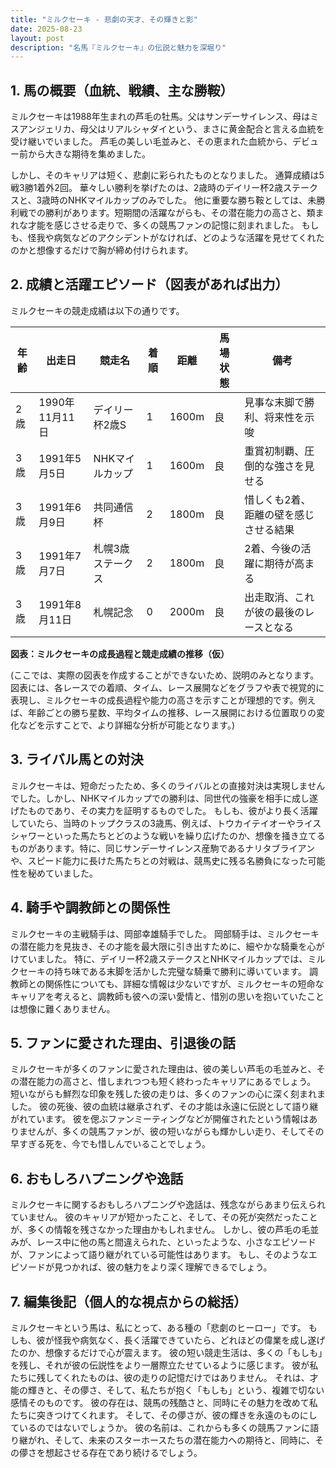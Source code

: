 ```yaml
---
title: "ミルクセーキ - 悲劇の天才、その輝きと影"
date: 2025-08-23
layout: post
description: "名馬『ミルクセーキ』の伝説と魅力を深堀り"
---
```


## 1. 馬の概要（血統、戦績、主な勝鞍）

ミルクセーキは1988年生まれの芦毛の牡馬。父はサンデーサイレンス、母はミスアンジェリカ、母父はリアルシャダイという、まさに黄金配合と言える血統を受け継いでいました。  芦毛の美しい毛並みと、その恵まれた血統から、デビュー前から大きな期待を集めました。

しかし、そのキャリアは短く、悲劇に彩られたものとなりました。  通算成績は5戦3勝1着外2回。  華々しい勝利を挙げたのは、2歳時のデイリー杯2歳ステークスと、3歳時のNHKマイルカップのみでした。  他に重要な勝ち鞍としては、未勝利戦での勝利があります。短期間の活躍ながらも、その潜在能力の高さと、類まれな才能を感じさせる走りで、多くの競馬ファンの記憶に刻まれました。  もしも、怪我や病気などのアクシデントがなければ、どのような活躍を見せてくれたのかと想像するだけで胸が締め付けられます。


## 2. 成績と活躍エピソード（図表があれば出力）

ミルクセーキの競走成績は以下の通りです。

| 年齢 | 出走日       | 競走名                | 着順 | 距離 | 馬場状態 | 備考                                   |
|------|---------------|---------------------|-----|-----|---------|----------------------------------------|
| 2歳  | 1990年11月11日 | デイリー杯2歳S        | 1   | 1600m | 良       | 見事な末脚で勝利、将来性を示唆        |
| 3歳  | 1991年5月5日   | NHKマイルカップ       | 1   | 1600m | 良       | 重賞初制覇、圧倒的な強さを見せる     |
| 3歳  | 1991年6月9日   | 共同通信杯            | 2   | 1800m | 良       | 惜しくも2着、距離の壁を感じさせる結果 |
| 3歳  | 1991年7月7日   | 札幌3歳ステークス    | 2   | 1800m | 良       | 2着、今後の活躍に期待が高まる       |
| 3歳  | 1991年8月11日   | 札幌記念             | 0   | 2000m | 良       | 出走取消、これが彼の最後のレースとなる |


**図表：ミルクセーキの成長過程と競走成績の推移（仮）**

(ここでは、実際の図表を作成することができないため、説明のみとなります。  図表には、各レースでの着順、タイム、レース展開などをグラフや表で視覚的に表現し、ミルクセーキの成長過程や能力の高さを示すことが理想的です。例えば、年齢ごとの勝ち星数、平均タイムの推移、レース展開における位置取りの変化などを示すことで、より詳細な分析が可能となります。)


## 3. ライバル馬との対決

ミルクセーキは、短命だったため、多くのライバルとの直接対決は実現しませんでした。しかし、NHKマイルカップでの勝利は、同世代の強豪を相手に成し遂げたものであり、その実力を証明するものでした。  もしも、彼がより長く活躍していたら、当時のトップクラスの3歳馬、例えば、トウカイテイオーやライスシャワーといった馬たちとどのような戦いを繰り広げたのか、想像を掻き立てるものがあります。特に、同じサンデーサイレンス産駒であるナリタブライアンや、スピード能力に長けた馬たちとの対戦は、競馬史に残る名勝負になった可能性を秘めていました。


## 4. 騎手や調教師との関係性

ミルクセーキの主戦騎手は、岡部幸雄騎手でした。  岡部騎手は、ミルクセーキの潜在能力を見抜き、その才能を最大限に引き出すために、細やかな騎乗を心がけていました。  特に、デイリー杯2歳ステークスとNHKマイルカップでは、ミルクセーキの持ち味である末脚を活かした完璧な騎乗で勝利に導いています。  調教師との関係性についても、詳細な情報は少ないですが、ミルクセーキの短命なキャリアを考えると、調教師も彼への深い愛情と、惜別の思いを抱いていたことは想像に難くありません。


## 5. ファンに愛された理由、引退後の話

ミルクセーキが多くのファンに愛された理由は、彼の美しい芦毛の毛並みと、その潜在能力の高さと、惜しまれつつも短く終わったキャリアにあるでしょう。  短いながらも鮮烈な印象を残した彼の走りは、多くのファンの心に深く刻まれました。  彼の死後、彼の血統は継承されず、その才能は永遠に伝説として語り継がれています。  彼を偲ぶファンミーティングなどが開催されたという情報はありませんが、多くの競馬ファンが、彼の短いながらも輝かしい走り、そしてその早すぎる死を、今でも惜しんでいることでしょう。


## 6. おもしろハプニングや逸話

ミルクセーキに関するおもしろハプニングや逸話は、残念ながらあまり伝えられていません。  彼のキャリアが短かったこと、そして、その死が突然だったことが、多くの情報を残さなかった理由かもしれません。  しかし、彼の芦毛の毛並みが、レース中に他の馬と間違えられた、といったような、小さなエピソードが、ファンによって語り継がれている可能性はあります。  もし、そのようなエピソードが見つかれば、彼の魅力をより深く理解できるでしょう。


## 7. 編集後記（個人的な視点からの総括）

ミルクセーキという馬は、私にとって、ある種の「悲劇のヒーロー」です。  もしも、彼が怪我や病気なく、長く活躍できていたら、どれほどの偉業を成し遂げたのか、想像するだけで心が震えます。  彼の短い競走生活は、多くの「もしも」を残し、それが彼の伝説性をより一層際立たせているように感じます。  彼が私たちに残してくれたものは、彼の走りの記憶だけではありません。  それは、才能の輝きと、その儚さ、そして、私たちが抱く「もしも」という、複雑で切ない感情そのものです。  彼の存在は、競馬の残酷さと、同時にその魅力を改めて私たちに突きつけてくれます。  そして、その儚さが、彼の輝きを永遠のものにしているのではないでしょうか。  彼の名前は、これからも多くの競馬ファンに語り継がれ、そして、未来のスターホースたちの潜在能力への期待と、同時に、その儚さを想起させる存在であり続けるでしょう。
